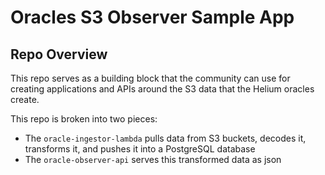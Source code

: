 # Oracles S3 Observer Sample App

## Repo Overview

This repo serves as a building block that the community can use for creating applications and APIs around the S3 data that the Helium oracles create.

This repo is broken into two pieces:

- The `oracle-ingestor-lambda` pulls data from S3 buckets, decodes it, transforms it, and pushes it into a PostgreSQL database
- The `oracle-observer-api` serves this transformed data as json
